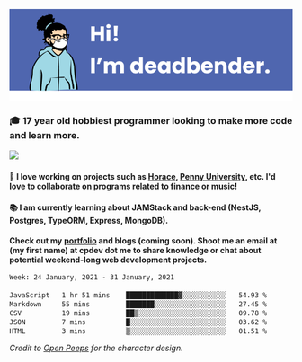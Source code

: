 ![banner](banner.png)

### 🎓 17 year old hobbiest programmer looking to make more code and learn more.

<a href="https://twitter.com/KO4JZT"><img src="https://img.shields.io/badge/ko4jzt%20-%231DA1F2.svg?&style=for-the-badge&logo=Twitter&logoColor=white"/></a>

#### 📝 I love working on projects such as [Horace](https://github.com/knights-of-academia/horace), [Penny University](https://github.com/penny-university/penny_university), etc. I'd love to collaborate on programs related to finance or music!

#### 📚 I am currently learning about JAMStack and back-end (NestJS, Postgres, TypeORM, Express, MongoDB). 

**Check out my [portfolio](https://cpdev.me) and blogs (coming soon). Shoot me an email at (my first name) at cpdev dot me to share knowledge or chat about potential weekend-long web development projects.**



<!--START_SECTION:waka-->
```text
Week: 24 January, 2021 - 31 January, 2021

JavaScript   1 hr 51 mins    █████████████▓░░░░░░░░░░░   54.93 % 
Markdown     55 mins         ███████░░░░░░░░░░░░░░░░░░   27.45 % 
CSV          19 mins         ██▒░░░░░░░░░░░░░░░░░░░░░░   09.78 % 
JSON         7 mins          █░░░░░░░░░░░░░░░░░░░░░░░░   03.62 % 
HTML         3 mins          ▒░░░░░░░░░░░░░░░░░░░░░░░░   01.51 % 
```
<!--END_SECTION:waka-->

*Credit to [Open Peeps](https://www.openpeeps.com/) for the character design.*
